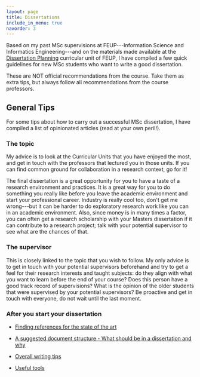 ```yaml
---
layout: page
title: Dissertations
include_in_menu: true
navorder: 3
---
```


Based on my past MSc supervisions at FEUP---Information Science and Informatics Engineering---and on the materials made available at the [Dissertation Planning](https://sigarra.up.pt/feup/pt/UCURR_GERAL.FICHA_UC_VIEW?pv_ocorrencia_id=420041) curricular unit of FEUP, I have compiled a few quick guidelines for new MSc students who want to write a good dissertation.

These are NOT official recommendations from the course. Take them as extra tips, but always follow all recommendations from the course professors.

## General Tips

For some tips about how to carry out a successful MSc dissertation, I have compiled a list of opinionated articles (read at your own peril!).

### The topic

My advice is to look at the Curricular Units that you have enjoyed the most, and get in touch with the professors that lectured you in those units. If you can find common ground for collaboration in a research context, go for it!

The final dissertation is a great opportunity for you to have a taste of a research environment and practices. It is a great way for you to do something you really like before you leave the academic environment and start your professional career. Industry is really cool too, don't get me wrong---but it can be harder to do exploratory research work like you can in an academic environment. Also, since money is in many times a factor, you can often get a research scholarship with your Masters dissertation if it can contribute to a research project; talk with your potential supervisor to see what are the chances of that.

### The supervisor

This is closely linked to the topic that you wish to follow. My only advice is to get in touch with your potential supervisors beforehand and try to get a feel for their research interests and taught subjects: do they align with what you want to learn before the end of your course? Does this person have a good track record of supervisions? What is the opinion of the older students that were supervised by your potential supervisors? Be proactive and get in touch with everyone, do not wait until the last moment.


### After you start your dissertation

- [Finding references for the state of the art](/pdis/research/feup/mieic/2018/12/10/how-to-search-for-references-for-the-pdis-sota)

- [A suggested document structure - What should be in a dissertation and why](/dissertations/structure)

- [Overall writing tips](/dissertations/general_writing_tips)

- [Useful tools](/dissertations/tools)




